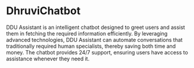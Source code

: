 # DhruviChatbot
DDU Assistant is an intelligent chatbot designed to greet users and assist them in fetching the required information efficiently. By leveraging advanced technologies, DDU Assistant can automate conversations that traditionally required human specialists, thereby saving both time and money. The chatbot provides 24/7 support, ensuring users have access to assistance whenever they need it.
